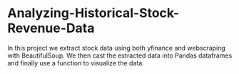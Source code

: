 # Analyzing-Historical-Stock-Revenue-Data

In this project we extract stock data using both yfinance and webscraping with BeautifulSoup. We then cast the extracted data into Pandas dataframes and finally use a function to visualize the data.

